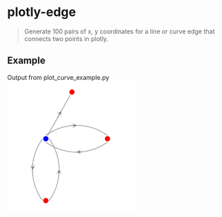 # plotly-edge
> Generate 100 pairs of x, y coordinates for a line or curve edge that connects two points in plotly.

## Example
Output from plot_curve_example.py <br>
<img src = "plot_curve_example.png" margin = "0 1%" width = "300" title = "Output From plot_curve_example.py" />
